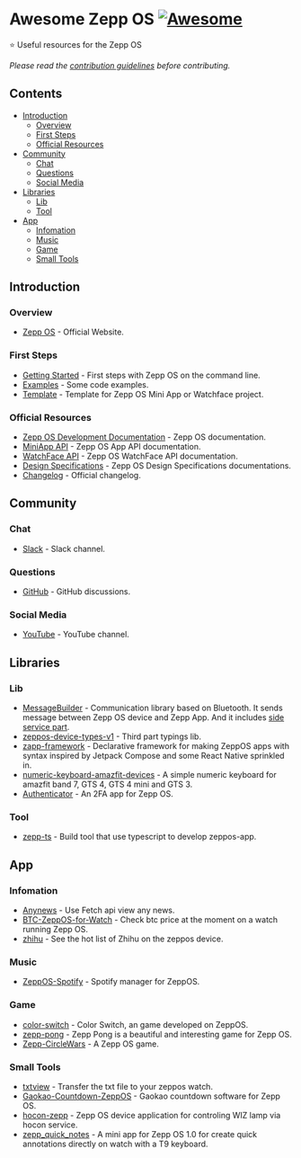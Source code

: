 # Awesome Zepp OS [![Awesome](https://awesome.re/badge-flat2.svg)](https://awesome.re)
⭐ Useful resources for the Zepp OS

*Please read the [contribution guidelines](contributing.md) before contributing.*

## Contents

<!-- START doctoc generated TOC please keep comment here to allow auto update -->
<!-- DON'T EDIT THIS SECTION, INSTEAD RE-RUN doctoc TO UPDATE -->

- [Introduction](#introduction)
  - [Overview](#overview)
  - [First Steps](#first-steps)
  - [Official Resources](#official-resources)
- [Community](#community)
  - [Chat](#chat)
  - [Questions](#questions)
  - [Social Media](#social-media)
- [Libraries](#libraries)
  - [Lib](#lib)
  - [Tool](#tool)
- [App](#app)
  - [Infomation](#infomation)
  - [Music](#music)
  - [Game](#game)
  - [Small Tools](#small-tools)

<!-- END doctoc generated TOC please keep comment here to allow auto update -->

## Introduction

### Overview

- [Zepp OS](https://developer.zepp.com/os/home) - Official Website.
### First Steps
- [Getting Started](https://docs.zepp.com/docs/guides/quick-start/) - First steps with Zepp OS on the command line.
- [Examples](https://docs.zepp.com/docs/samples/) - Some code examples.
- [Template](https://docs.zepp.com/docs/designs/template/list/) - Template for Zepp OS Mini App or Watchface project.


### Official Resources
- [Zepp OS Development Documentation](https://docs.zepp.com/docs/intro/) - Zepp OS documentation.
- [MiniApp API](https://docs.zepp.com/docs/reference/app-json/) - Zepp OS App API documentation.
- [WatchFace API](https://docs.zepp.com/docs/watchface/app-json/) - Zepp OS WatchFace API documentation.
- [Design Specifications](https://docs.zepp.com/docs/designs/) - Zepp OS Design Specifications documentations.
- [Changelog](https://docs.zepp.com/docs/reference/revision-history/) - Official changelog.

## Community

### Chat
- [Slack](https://t.zepp.com/t/zepp-community-slack) - Slack channel.

### Questions

- [GitHub](https://github.com/orgs/zepp-health/discussions) - GitHub discussions.

### Social Media

- [YouTube](https://www.youtube.com/channel/UCU8LoAkoGotUNL82arnib5w) - YouTube channel.

## Libraries

### Lib
- [MessageBuilder](https://github.com/zepp-health/zeppos-samples/blob/main/application/2.0/todo-list/shared/message.js) - Communication library based on Bluetooth. It sends message between Zepp OS device and Zepp App. And it includes [side service part](https://github.com/zepp-health/zeppos-samples/blob/main/application/2.0/todo-list/shared/message-side.js).
- [zeppos-device-types-v1](https://github.com/tytydraco/zeppos-device-types-v1) - Third part typings lib.
- [zapp-framework](https://github.com/j-piasecki/zapp-framework) - Declarative framework for making ZeppOS apps with syntax inspired by Jetpack Compose and some React Native sprinkled in.
- [numeric-keyboard-amazfit-devices](https://github.com/Rafucho25/numeric-keyboard-amazfit-devices) - A simple numeric keyboard for amazfit band 7, GTS 4, GTS 4 mini and GTS 3.
- [Authenticator](https://github.com/ZoLArk173/Authenticator) - An 2FA app for Zepp OS.

### Tool
- [zepp-ts](https://github.com/tytydraco/zepp-ts) - Build tool that use typescript to develop zeppos-app.

## App

### Infomation

- [Anynews](https://github.com/fwz233/Anynews) - Use Fetch api view any news.
- [BTC-ZeppOS-for-Watch](https://github.com/fwz233/BTC-ZeppOS-for-Watch) - Check btc price at the moment on a watch running Zepp OS.
- [zhihu](https://github.com/fwz233/zhihu) - See the hot list of Zhihu on the zeppos device.

### Music

- [ZeppOS-Spotify](https://github.com/juan518munoz/ZeppOS-Spotify/) - Spotify manager for ZeppOS.

### Game

- [color-switch](https://github.com/sirAvent/color-switch) - Color Switch, an game developed on ZeppOS.
- [zepp-pong](https://github.com/Berezza98/zepp-pong) - Zepp Pong is a beautiful and interesting game for Zepp OS.
- [Zepp-CircleWars](https://github.com/Berezza98/Zepp-CircleWars) - A Zepp OS game.

### Small Tools

- [txtview](https://github.com/fwz233/txtview) - Transfer the txt file to your zeppos watch.
- [Gaokao-Countdown-ZeppOS](https://github.com/lc6464/Gaokao-Countdown-ZeppOS) - Gaokao countdown software for Zepp OS.
- [hocon-zepp](https://github.com/LeKovr/hocon-zepp) - Zepp OS device application for controling WIZ lamp via hocon service.
- [zepp_quick_notes](https://github.com/gabrielchristino/zepp_quick_notes) - A mini app for Zepp OS 1.0 for create quick annotations directly on watch with a T9 keyboard.
